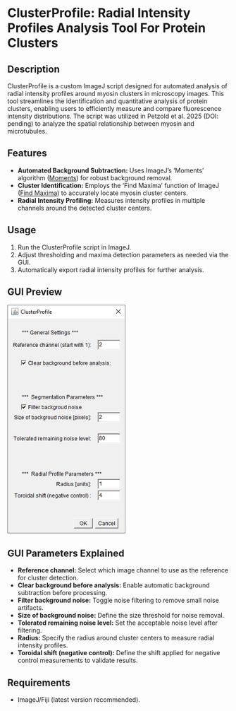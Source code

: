 # ClusterProfile: Radial Intensity Profiles Analysis Tool For Protein Clusters

## Description

ClusterProfile is a custom ImageJ script designed for automated analysis of radial intensity profiles around myosin clusters in microscopy images. This tool streamlines the identification and quantitative analysis of protein clusters, enabling users to efficiently measure and compare fluorescence intensity distributions. The script was utilized in Petzold et al. 2025 (DOI: pending) to analyze the spatial relationship between myosin and microtubules.

## Features

* **Automated Background Subtraction:** Uses ImageJ’s ‘Moments’ algorithm ([Moments](https://doi.org/10.1016/0734-189x%2885%2990133-1)) for robust background removal.
* **Cluster Identification:** Employs the ‘Find Maxima’ function of ImageJ ([Find Maxima](https://doi.org/10.1038/nmeth.2089)) to accurately locate myosin cluster centers.
* **Radial Intensity Profiling:** Measures intensity profiles in multiple channels around the detected cluster centers.

## Usage

1. Run the ClusterProfile script in ImageJ.
2. Adjust thresholding and maxima detection parameters as needed via the GUI.
3. Automatically export radial intensity profiles for further analysis.

## GUI Preview

![ClusterProfile GUI](https://github.com/ngimber/ClusterProfile/blob/main/ClusterProfile_GUI.PNG)

## GUI Parameters Explained

- **Reference channel:** Select which image channel to use as the reference for cluster detection.
- **Clear background before analysis:** Enable automatic background subtraction before processing.
- **Filter background noise:** Toggle noise filtering to remove small noise artifacts.
- **Size of background noise:** Define the size threshold for noise removal.
- **Tolerated remaining noise level:** Set the acceptable noise level after filtering.
- **Radius:** Specify the radius around cluster centers to measure radial intensity profiles.
- **Toroidal shift (negative control):** Define the shift applied for negative control measurements to validate results.

## Requirements

* ImageJ/Fiji (latest version recommended).
